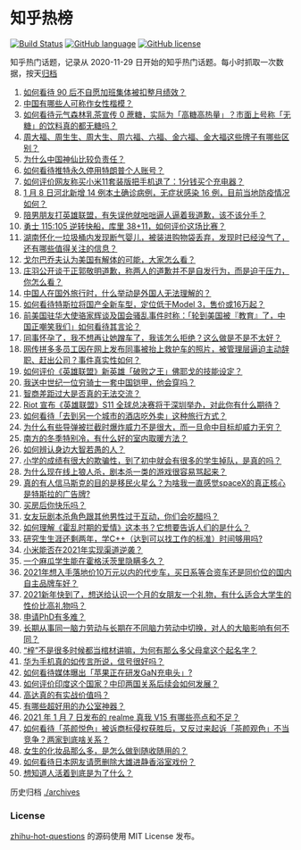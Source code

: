 # 知乎热榜
[![Build Status](https://github.com/ToWeLong/zhihu-hot-questions/workflows/CI/badge.svg)](https://github.com/ToWeLong/zhihu-hot-questions/actions)
[![GitHub language](https://img.shields.io/badge/language-golang-orange.svg)](https://golang.org/)
[![GitHub license](https://img.shields.io/github/license/ToWeLong/zhihu-hot-questions)](https://github.com/ToWeLong/zhihu-hot-questions/blob/main/LICENSE)

知乎热门话题，记录从 2020-11-29 日开始的知乎热门话题。每小时抓取一次数据，按天[归档](./archives)

<!-- BEGIN -->

1. [如何看待 90 后不自愿加班集体被扣整月绩效？](https://www.zhihu.com/question/438445883)
1. [中国有哪些人可称作女性楷模？](https://www.zhihu.com/question/21780463)
1. [如何看待元气森林乳茶宣传 0 蔗糖，实际为「高糖高热量」？市面上号称「无糖」的饮料真的都无糖吗？](https://www.zhihu.com/question/438486634)
1. [周大福、周生生、周大生、周六福、六福、金六福、金大福这些牌子有哪些区别？](https://www.zhihu.com/question/32209352)
1. [为什么中国神仙比较负责任？](https://www.zhihu.com/question/433060839)
1. [如何看待推特永久停用特朗普个人账号？](https://www.zhihu.com/question/438537142)
1. [如何评价网友称买小米11套装版把手机退了：1分钱买个充电器？](https://www.zhihu.com/question/437789034)
1. [1 月 8 日河北新增 14 例本土确诊病例，无症状感染 16 例，目前当地防疫情况如何？](https://www.zhihu.com/question/438539379)
1. [陪男朋友打英雄联盟，有失误他就咄咄逼人逼着我道歉，该不该分手？](https://www.zhihu.com/question/438305802)
1. [勇士 115:105 逆转快船，库里 38+11，如何评价这场比赛？](https://www.zhihu.com/question/438549811)
1. [湖南怀化一垃圾桶内发现断气婴儿，被装进购物袋丢弃，发现时已经没气了，还有哪些值得关注的信息？](https://www.zhihu.com/question/438261496)
1. [戈尔巴乔夫认为美国有解体的可能，大家怎么看？](https://www.zhihu.com/question/438458361)
1. [庄羽公开谈于正郭敬明道歉，称两人的道歉并不是自发行为，而是迫于压力，你怎么看？](https://www.zhihu.com/question/438556859)
1. [中国人在国外旅行时，什么举动是外国人无法理解的？](https://www.zhihu.com/question/437809753)
1. [如何看待特斯拉将国产全新车型，定位低于Model 3，售价或16万起？](https://www.zhihu.com/question/438471700)
1. [前美国驻华大使骆家辉谈及国会骚乱事件时称：「轮到美国被『教育』了，中国正嘲笑我们」如何看待其言论？](https://www.zhihu.com/question/438442595)
1. [同事怀孕了，我不想再让她蹭车了，我该怎么拒绝？这么做是不是不太好？](https://www.zhihu.com/question/423335938)
1. [网传拼多多员工因在网上发布同事被抬上救护车的照片，被管理层逼迫主动辞职、赶出公司？事件真实性如何？](https://www.zhihu.com/question/438581129)
1. [如何评价《英雄联盟》新英雄「破败之王」佛耶戈的技能设定？](https://www.zhihu.com/question/438512806)
1. [我送中世纪一位穷骑士一套中国铠甲，他会穿吗？](https://www.zhihu.com/question/438029190)
1. [智商差距过大是否真的无法交流？](https://www.zhihu.com/question/27279221)
1. [Riot 宣布《英雄联盟》S11 全球总决赛将于深圳举办，对此你有什么期待？](https://www.zhihu.com/question/438517527)
1. [如何看待「去到另一个城市的酒店吃外卖」这种旅行方式？](https://www.zhihu.com/question/438451883)
1. [为什么有些导弹被拦截时爆炸威力不是很大，而一旦命中目标却威力无穷？](https://www.zhihu.com/question/437328178)
1. [南方的冬季特别冷，有什么好的室内取暖方法？](https://www.zhihu.com/question/20614875)
1. [如何辨认身边大智若愚的人？](https://www.zhihu.com/question/413926539)
1. [小学的成绩有很大的欺骗性，到了初中就会有很多的学生掉队，是真的吗？](https://www.zhihu.com/question/433616847)
1. [为什么现在线上狼人杀，剧本杀一类的游戏很容易骂起来？](https://www.zhihu.com/question/438008298)
1. [真的有人信马斯克的目的是移民火星么？为啥我一直感觉spaceX的真正核心是特斯拉的广告牌?](https://www.zhihu.com/question/434299998)
1. [买房后你快乐吗？](https://www.zhihu.com/question/386034543)
1. [女友玩剧本杀角色跟其他男性过于互动，你们会吃醋吗？](https://www.zhihu.com/question/437514663)
1. [如何理解《霍乱时期的爱情》这本书？它想要告诉人们的是什么？](https://www.zhihu.com/question/274223889)
1. [研究生生涯还剩两年，学C++（达到可以找工作的标准）时间够用吗?](https://www.zhihu.com/question/437730620)
1. [小米能否在2021年实现渠道逆袭？](https://www.zhihu.com/question/438534604)
1. [一个麻瓜学生能在霍格沃茨里隐瞒多久？](https://www.zhihu.com/question/333548538)
1. [2021年想入手落地价10万元以内的代步车，买日系等合资车还是同价位的国内自主品牌车好？](https://www.zhihu.com/question/437375569)
1. [2021新年快到了，想送给认识一个月的女朋友一个礼物，有什么适合大学生的性价比高礼物吗？](https://www.zhihu.com/question/432816868)
1. [申请PhD有多难？](https://www.zhihu.com/question/432380467)
1. [长期从事同一脑力劳动与长期在不同脑力劳动中切换，对人的大脑影响有何不同？](https://www.zhihu.com/question/430185546)
1. [“梓”不是很多时候都当棺材讲嘛，为何有那么多父母拿这个起名字？](https://www.zhihu.com/question/410100382)
1. [华为手机真的如传言所说，信号很好吗？](https://www.zhihu.com/question/327224237)
1. [如何看待媒体曝出「苹果正在研发GaN充电头」?](https://www.zhihu.com/question/437979475)
1. [如何评价印度这个国家？中印两国关系后续会如何发展？](https://www.zhihu.com/question/436854024)
1. [高达真的有实战价值吗？](https://www.zhihu.com/question/345275697)
1. [有哪些超好用的办公室神器？](https://www.zhihu.com/question/427885436)
1. [2021 年 1 月 7 日发布的 realme 真我 V15 有哪些亮点和不足？](https://www.zhihu.com/question/438286398)
1. [如何看待「茶颜悦色」被诉商标侵权获胜后，又反过来起诉「茶颜观色」不当竞争？两家到底啥关系？](https://www.zhihu.com/question/438111550)
1. [女生的化妆品那么多，是怎么做到随收随用的？](https://www.zhihu.com/question/438084328)
1. [如何看待日本网友请愿删除大雄进静香浴室戏份？](https://www.zhihu.com/question/434167908)
1. [想知道人活着到底是为了什么？](https://www.zhihu.com/question/435590926)

<!-- END -->

历史归档 [./archives](./archives)


### License
[zhihu-hot-questions](https://github.com/towelong/zhihu-hot-questions) 的源码使用 MIT License 发布。